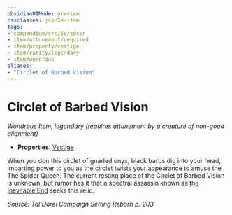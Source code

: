 ```yaml
---
obsidianUIMode: preview
cssclasses: json5e-item
tags:
- compendium/src/5e/tdcsr
- item/attunement/required
- item/property/vestige
- item/rarity/legendary
- item/wondrous
aliases: 
- "Circlet of Barbed Vision"
---
```

# Circlet of Barbed Vision
*Wondrous Item, legendary (requires attunement by a creature of non-good alignment)*  

- **Properties**: [Vestige](/Systems/5e/rules/item-properties.md#Vestige)

When you don this circlet of gnarled onyx, black barbs dig into your head, imparting power to you as the circlet twists your appearance to amuse the The Spider Queen. The current resting place of the Circlet of Barbed Vision is unknown, but rumor has it that a spectral assassin known as [the Inevitable End](/Systems/5e/bestiary/npc/jourrael-the-caedogeist-tdcsr.md) seeks this relic.

*Source: Tal'Dorei Campaign Setting Reborn p. 203*